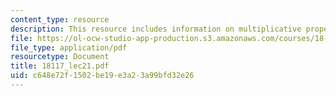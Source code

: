 ```yaml
---
content_type: resource
description: This resource includes information on multiplicative properties of *.
file: https://ol-ocw-studio-app-production.s3.amazonaws.com/courses/18-117-topics-in-several-complex-variables-spring-2005/c648e72f1502be19e3a23a99bfd32e26_18117_lec21.pdf
file_type: application/pdf
resourcetype: Document
title: 18117_lec21.pdf
uid: c648e72f-1502-be19-e3a2-3a99bfd32e26
---
```

